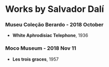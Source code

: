 # Works by Salvador Dalí

### Museu Coleção Berardo - 2018 October
- **White Aphrodisiac Telephone**, 1936

### Moco Museum - 2018 Nov 11
- **Les trois graces**, 1957